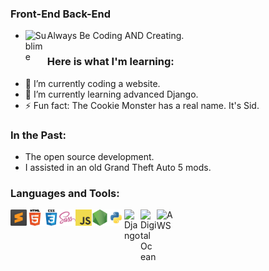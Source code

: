 ### Front-End  Back-End 

- <img align="left" alt="Sublime" width="35px" src="https://raw.githubusercontent.com/simple-icons/simple-icons/d41c67ed853180439d62682627359bb32474b0b0/icons/codechef.svg" />Always Be Coding AND Creating.

### Here is what I'm learning:

- 🔭 I’m currently coding a website.
- 🌱 I’m currently learning advanced Django.
- ⚡ Fun fact: The Cookie Monster has a real name. It's Sid.

### In the Past:
- The open source development.
- I assisted in an old Grand Theft Auto 5 mods.

### Languages and Tools:

<img align="left" alt="Sublime" width="26px" src="https://raw.githubusercontent.com/github/explore/80688e429a7d4ef2fca1e82350fe8e3517d3494d/topics/sublime-text/sublime-text.png" />
<img align="left" alt="HTML5" width="26px" src="https://raw.githubusercontent.com/github/explore/80688e429a7d4ef2fca1e82350fe8e3517d3494d/topics/html/html.png" />
<img align="left" alt="CSS3" width="26px" src="https://raw.githubusercontent.com/github/explore/80688e429a7d4ef2fca1e82350fe8e3517d3494d/topics/css/css.png" />
<img align="left" alt="Sass" width="26px" src="https://raw.githubusercontent.com/github/explore/80688e429a7d4ef2fca1e82350fe8e3517d3494d/topics/sass/sass.png" />
<img align="left" alt="JavaScript" width="26px" src="https://raw.githubusercontent.com/github/explore/80688e429a7d4ef2fca1e82350fe8e3517d3494d/topics/javascript/javascript.png" />
<img align="left" alt="Node.js" width="26px" src="https://raw.githubusercontent.com/github/explore/80688e429a7d4ef2fca1e82350fe8e3517d3494d/topics/nodejs/nodejs.png" />
<img align="left" alt="Python" width="26px" src="https://raw.githubusercontent.com/github/explore/80688e429a7d4ef2fca1e82350fe8e3517d3494d/topics/python/python.png" />
<img align="left" alt="Django" width="26px" src="https://avatars3.githubusercontent.com/u/27804?s=200&v=4" />
<img align="left" alt="Digital Ocean" width="26px" src="https://d1qb2nb5cznatu.cloudfront.net/startups/i/89862-ee41fbaed27b27b28656cd6ba664a5c6-medium_jpg.jpg?buster=1380737223" />
<img align="left" alt="AWS" width="26px" src="https://cdn.icon-icons.com/icons2/2407/PNG/512/aws_icon_146074.png" />

<br/>
